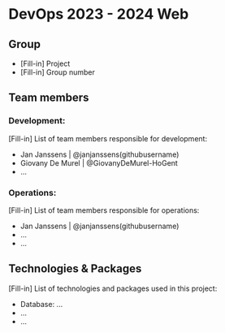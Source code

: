 # DevOps 2023 - 2024 Web

## Group

- [Fill-in] Project
- [Fill-in] Group number

## Team members

### Development:

[Fill-in] List of team members responsible for development:

- Jan Janssens | @janjanssens(githubusername)
- Giovany De Murel | @GiovanyDeMurel-HoGent
- ...

### Operations:

[Fill-in] List of team members responsible for operations:

- Jan Janssens | @janjanssens(githubusername)
- ...
- ...

## Technologies & Packages

[Fill-in] List of technologies and packages used in this project:

- Database: ...
- ...
- ...
